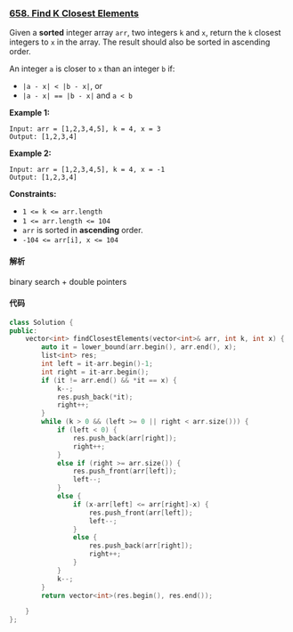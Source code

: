 ### [658. Find K Closest Elements](https://leetcode.com/problems/find-k-closest-elements/)

Given a **sorted** integer array `arr`, two integers `k` and `x`, return the `k` closest integers to `x` in the array. The result should also be sorted in ascending order.

An integer `a` is closer to `x` than an integer `b` if:

- `|a - x| < |b - x|`, or
- `|a - x| == |b - x|` and `a < b`

 

**Example 1:**

```
Input: arr = [1,2,3,4,5], k = 4, x = 3
Output: [1,2,3,4]
```

**Example 2:**

```
Input: arr = [1,2,3,4,5], k = 4, x = -1
Output: [1,2,3,4]
```

 

**Constraints:**

- `1 <= k <= arr.length`
- `1 <= arr.length <= 104`
- `arr` is sorted in **ascending** order.
- `-104 <= arr[i], x <= 104`

#### 解析

binary search + double pointers

#### 代码

```c++
class Solution {
public:
    vector<int> findClosestElements(vector<int>& arr, int k, int x) {
        auto it = lower_bound(arr.begin(), arr.end(), x);
        list<int> res;
        int left = it-arr.begin()-1;
        int right = it-arr.begin();
        if (it != arr.end() && *it == x) {
            k--;
            res.push_back(*it);
            right++;
        }
        while (k > 0 && (left >= 0 || right < arr.size())) {
            if (left < 0) {
                res.push_back(arr[right]);
                right++;
            }
            else if (right >= arr.size()) {
                res.push_front(arr[left]);
                left--;
            }
            else {
                if (x-arr[left] <= arr[right]-x) {
                    res.push_front(arr[left]);
                    left--;
                }
                else {
                    res.push_back(arr[right]);
                    right++;
                }
            }
            k--;
        }
        return vector<int>(res.begin(), res.end());

    }
};
```
